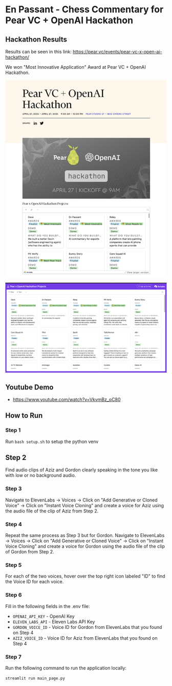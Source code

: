 # En Passant - Chess Commentary for Pear VC + OpenAI Hackathon

## Hackathon Results

Results can be seen in this link: https://pear.vc/events/pear-vc-x-open-ai-hackathon/

We won "Most Innovative Application" Award at Pear VC + OpenAI Hackathon.

![Hackathon Awards](./PearVC_OpenAI_Hackathon_Awards.png "Hackathon Awards")

![Hackathon Projects](./PearVC_OpenAI_Hackathon_projects.png "Hackathon Projects")

## Youtube Demo
* https://www.youtube.com/watch?v=VkvmBz_oC80

## How to Run

### Step 1
Run `bash setup.sh` to setup the python venv

## Step 2
Find audio clips of Aziz and Gordon clearly speaking in the tone you like with low or no background audio.

### Step 3
Navigate to ElevenLabs -> Voices -> Click on "Add Generative or Cloned Voice" -> Click on "Instant Voice Cloning" and create a voice for Aziz using the audio file of the clip of Aziz from Step 2.

### Step 4
Repeat the same process as Step 3 but for Gordon. Navigate to ElevenLabs -> Voices -> Click on "Add Generative or Cloned Voice" -> Click on "Instant Voice Cloning" and create a voice for Gordon using the audio file of the clip of Gordon from Step 2.

### Step 5
For each of the two voices, hover over the top right icon labeled "ID" to find the Voice ID for each voice.

### Step 6
Fill in the following fields in the .env file:

* `OPENAI_API_KEY` - OpenAI Key
* `ELEVEN_LABS_API` - Eleven Labs API Key
* `GORDON_VOICE_ID` - Voice ID for Gordon from ElevenLabs that you found on Step 4
* `AZIZ_VOICE_ID` - Voice ID for Aziz from ElevenLabs that you found on Step 4

### Step 7
Run the following command to run the application locally:

`streamlit run main_page.py`
